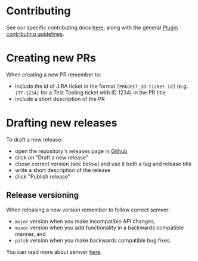 # Contributing

See our specific contributing docs [here](https://goplugin.github.io/plugin-testing-framework/contributing/), along with the general [Plugin contributing guidelines](https://docs.chain.link/docs/contributing-to-plugin/).

# Creating new PRs

When creating a new PR remember to:

- include the id of JIRA ticket in the format `[PROJECT_ID-ticket-id]` (e.g.`[TT-1234]` for a Test Tooling ticket with ID 1234) in the PR title
- include a short description of the PR

# Drafting new releases

To draft a new release:

- open the repository's releases page in [Github](https://github.com/goplugin/plugin-testing-framework/releases)
- click on "Draft a new release"
- chose correct version (see below) and use it both a tag and release title
- write a short description of the release
- click "Publish release"

## Release versioning

When releasing a new version remember to follow correct semver:

- `major` version when you make incompatible API changes,
- `minor` version when you add functionality in a backwards compatible manner, and
- `patch` version when you make backwards compatible bug fixes.

You can read more about semver [here](https://semver.org/).
